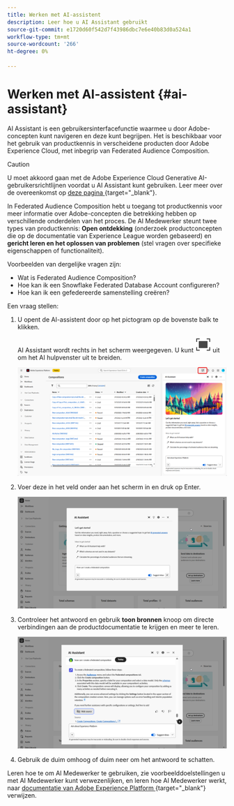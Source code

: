 ```yaml
---
title: Werken met AI-assistent
description: Leer hoe u AI Assistant gebruikt
source-git-commit: e1720d60f542d7f43986dbc7e6e40b83d0a524a1
workflow-type: tm+mt
source-wordcount: '266'
ht-degree: 0%

---
```


# Werken met AI-assistent {#ai-assistant}

AI Assistant is een gebruikersinterfacefunctie waarmee u door Adobe-concepten kunt navigeren en deze kunt begrijpen. Het is beschikbaar voor het gebruik van productkennis in verscheidene producten door Adobe Experience Cloud, met inbegrip van Federated Audience Composition.

>[!CAUTION]
>
>U moet akkoord gaan met de Adobe Experience Cloud Generative AI-gebruikersrichtlijnen voordat u AI Assistant kunt gebruiken. Leer meer over de overeenkomst op [&#x200B; deze pagina &#x200B;](https://experienceleague.adobe.com/nl/docs/experience-platform/ai-assistant/home){target="_blank"}.

In Federated Audience Composition hebt u toegang tot productkennis voor meer informatie over Adobe-concepten die betrekking hebben op verschillende onderdelen van het proces. De AI Medewerker steunt twee types van productkennis: **Open ontdekking** (onderzoek productconcepten die op de documentatie van Experience League worden gebaseerd) en **gericht leren en het oplossen van problemen** (stel vragen over specifieke eigenschappen of functionaliteit).

Voorbeelden van dergelijke vragen zijn:

* Wat is Federated Audience Composition?
* Hoe kan ik een Snowflake Federated Database Account configureren?
* Hoe kan ik een gefedereerde samenstelling creëren?

Een vraag stellen:

1. U opent de AI-assistent door op het pictogram op de bovenste balk te klikken.

   AI Assistant wordt rechts in het scherm weergegeven. U kunt ![&#x200B; beeld alt tekst van de Duik &#x200B;](assets/do-not-localize/Smock_FullScreen_18_N.svg " klikken breidt zich ") uit om het AI hulpvenster uit te breiden.

   ![](assets/do-not-localize/ai-assistant-open.png)

1. Voer deze in het veld onder aan het scherm in en druk op Enter.

   ![](assets/do-not-localize/ai-assistant-ask.png)

1. Controleer het antwoord en gebruik **toon bronnen** knoop om directe verbindingen aan de productdocumentatie te krijgen en meer te leren.

   ![](assets/do-not-localize/ai-assistant-answer.png)

1. Gebruik de duim omhoog of duim neer om het antwoord te schatten.

Leren hoe te om AI Medewerker te gebruiken, zie voorbeelddoelstellingen u met AI Medewerker kunt verwezenlijken, en leren hoe AI Medewerker werkt, naar [&#x200B; documentatie van Adobe Experience Platform &#x200B;](https://experienceleague.adobe.com/nl/docs/experience-platform/ai-assistant/home){target="_blank"} verwijzen.
